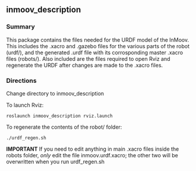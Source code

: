 ## inmoov_description

### Summary

This package contains the files needed for the URDF model of the InMoov. This includes the .xacro and .gazebo files for the various parts of the robot (urdf/), and the generated .urdf file with its corrosponding master .xacro files (robots/). Also included are the files required to open Rviz and regenerate the URDF after changes are made to the .xacro files.

### Directions

Change directory to inmoov_description

To launch Rviz:

```
roslaunch inmoov_description rviz.launch
```

To regenerate the contents of the robot/ folder:

```
./urdf_regen.sh
```
**IMPORTANT**
If you need to edit anything in main .xacro files inside the robots folder, *only* edit the file inmoov.urdf.xacro; the other two will be overwritten when you run urdf_regen.sh 
